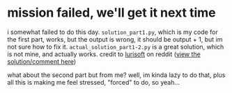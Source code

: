 # mission failed, we'll get it next time

i somewhat failed to do this day. `solution_part1.py`, which is my code for the first part, works, but the output is wrong, it should be output + 1, but im not sure how to fix it. `actual_solution_part1-2.py` is a great solution, which is not mine, and actually works. credit to [lurisoft](https://www.reddit.com/u/lurisoft?utm_medium=android_app&utm_source=share) on reddit ([view the solution/comment here](https://www.reddit.com/r/adventofcode/comments/zc0zta/2022_day_4_solutions/iyuviw7?utm_medium=android_app&utm_source=share&context=3))

what about the second part but from me? well, im kinda lazy to do that, plus all this is making me feel stressed, "forced" to do, so yeah...
